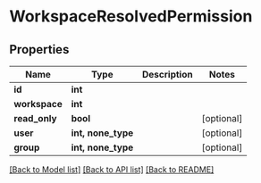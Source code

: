 # WorkspaceResolvedPermission


## Properties
Name | Type | Description | Notes
------------ | ------------- | ------------- | -------------
**id** | **int** |  | 
**workspace** | **int** |  | 
**read_only** | **bool** |  | [optional] 
**user** | **int, none_type** |  | [optional] 
**group** | **int, none_type** |  | [optional] 

[[Back to Model list]](../#documentation-for-models) [[Back to API list]](../#documentation-for-api-endpoints) [[Back to README]](../)


